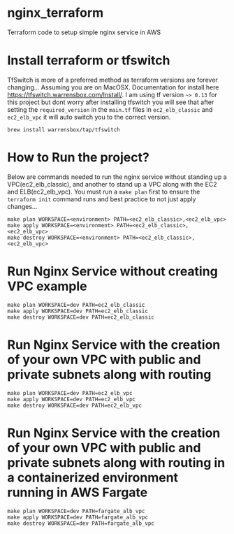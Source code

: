# nginx_terraform
Terraform code to setup simple nginx service in AWS

# Install terraform or tfswitch
TfSwitch is more of a preferred method as terraform versions are forever changing... Assuming you are on MacOSX.
Documentation for install here https://tfswitch.warrensbox.com/Install/. I am using tf version `~> 0.13` for this project but dont worry after installing tfswitch you will see that after setting the `required_version` in the `main.tf` files in `ec2_elb_classic` and `ec2_elb_vpc` it will auto switch you to the correct version.
```
brew install warrensbox/tap/tfswitch
```
# How to Run the project?
Below are commands needed to run the nginx service without standing up a VPC(ec2_elb_classic), and another to stand up a VPC along with the EC2 and ELB(ec2_elb_vpc). You must run a `make plan` first to ensure the `terraform init` command runs and best practice to not just apply changes...

```
make plan WORKSPACE=<environment> PATH=<ec2_elb_classic>,<ec2_elb_vpc>
make apply WORKSPACE=<environment> PATH=<ec2_elb_classic>,<ec2_elb_vpc>
make destroy WORKSPACE=<environment> PATH=<ec2_elb_classic>,<ec2_elb_vpc>
```

# Run Nginx Service without creating VPC example

```
make plan WORKSPACE=dev PATH=ec2_elb_classic
make apply WORKSPACE=dev PATH=ec2_elb_classic
make destroy WORKSPACE=dev PATH=ec2_elb_classic
```

# Run Nginx Service with the creation of your own VPC with public and private subnets along with routing

```
make plan WORKSPACE=dev PATH=ec2_elb_vpc
make apply WORKSPACE=dev PATH=ec2_elb_vpc
make destroy WORKSPACE=dev PATH=ec2_elb_vpc
```

# Run Nginx Service with the creation of your own VPC with public and private subnets along with routing in a containerized environment running in AWS Fargate

```
make plan WORKSPACE=dev PATH=fargate_alb_vpc
make apply WORKSPACE=dev PATH=fargate_alb_vpc
make destroy WORKSPACE=dev PATH=fargate_alb_vpc
```
